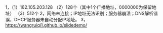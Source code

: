 ﻿1，（1）162.105.203.128
   （2）128个（其中1个广播地址，0000000为保留地址）
   （3）512个
2，网络未连接；IP地址无法识别；服务器崩溃；DNS解析错误，DHCP服务器未自动分配IP地址。
3，https://wangruiqi1.github.io/slidedemo/